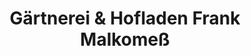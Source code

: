 ---
title: "Gärtnerei & Hofladen Frank Malkomeß"
url: /kassel/gaertnerei-und-hofladen-frank-malkomess/
shop: Garten-Center
---